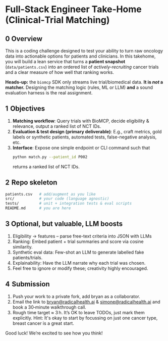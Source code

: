 #  Full-Stack Engineer Take‑Home (Clinical‑Trial Matching)

## 0  Overview
This is a coding challenge designed to test your ability to turn raw oncology data into actionable options for patients and clinicians. In this takehome, you will build a lean service that turns a **patient snapshot** (`data/patients.csv`) into an ordered list of *actively-recruiting* cancer trials and a clear measure of how well that ranking works.  

**Heads-up:** the `biomcp` SDK only streams live trial/biomedical data. **It is _not_ a matcher.** Designing the matching logic (rules, ML or LLM) **and** a sound evaluation harness is the real assignment.



## 1  Objectives

1. **Matching workflow**: Query trials with BioMCP, decide eligibility & relevance, output a ranked list of NCT IDs.  
2. **Evaluation & test design (primary deliverable)**: E.g., craft metrics, gold labels or synthetic patients, automated tests, false-negative analysis, etc. 
3. **Interface**: Expose one simple endpoint or CLI command such that  
     ```bash
     python match.py --patient_id P002
     ```  
     returns a ranked list of NCT IDs.



## 2  Repo skeleton
```bash
patients.csv   # add/augment as you like
src/           # your code (language agnostic)
tests/         # unit + integration tests & eval scripts
README.md      # you are here
```


## 3  Optional, but valuable, LLM boosts
1. Eligibility → features – parse free-text criteria into JSON with LLMs
2. Ranking: Embed patient + trial summaries and score via cosine similarity.
3. Synthetic eval data: Few-shot an LLM to generate labelled fake patients/trials.
4. Explainability: Have the LLM narrate why each trial was chosen.
5. Feel free to ignore or modify these; creativity highly encouraged.


## 4  Submission
1. Push your work to a private fork, add bryan as a collaborator.
2. Email the link to bryan@radicalhealth.ai & simone@radicalhealth.ai and book a 30‑minute walkthrough call.
3. Rough time target ≈ 3 h. It’s OK to leave TODOs, just mark them explicitly. 
Hint: It's okay to start by focussing on just one cancer type, breast cancer is a great start.

Good luck! We’re excited to see how you think!

